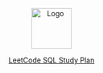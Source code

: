 <p align="center">
    <img src="https://assets.leetcode.com/static_assets/others/SQLI.gif" alt="Logo" height="80">
<p align="center">
<a href = "https://leetcode.com/study-plan/sql/">LeetCode SQL Study Plan</a>

